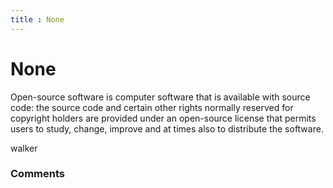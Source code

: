 ```yaml
---
title : None
---
```

None
=====================
Open-source software is computer software that is available with source
code: the source code and certain other rights normally reserved for
copyright holders are provided under an open-source license that permits
users to study, change, improve and at times also to distribute the
software.

walker

### Comments ###


